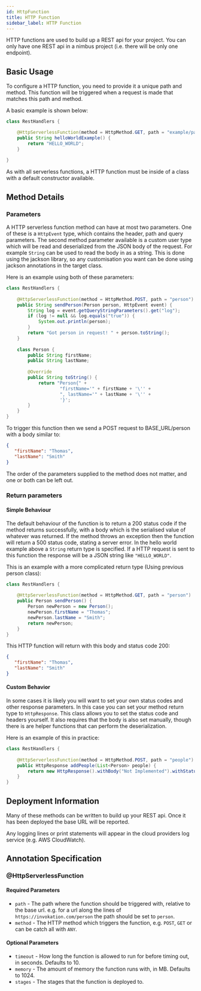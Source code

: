 ```yaml
---
id: HttpFunction
title: HTTP Function
sidebar_label: HTTP Function
---
```


HTTP functions are used to build up a REST api for your project. You can only have one REST api in a nimbus project (i.e. there will be only one endpoint). 

## Basic Usage
To configure a HTTP function, you need to provide it a unique path and method. This function will be triggered when a request is made that matches this path and method. 

A basic example is shown below:
```java
class RestHandlers {

    @HttpServerlessFunction(method = HttpMethod.GET, path = "example/path")
    public String helloWorldExample() {
        return "HELLO_WORLD";
    }
    
}
```

As with all serverless functions, a HTTP function must be inside of a class with a default constructor available. 

## Method Details
### Parameters
A HTTP serverless function method can have at most two parameters. One of these is a `HttpEvent` type, which contains the header, path and query parameters. The second method parameter available is a custom user type which will be read and deserialized from the JSON body of the request. For example `String` can be used to read the body in as a string. This is done using the jackson library, so any customisation you want can be done using jackson annotations in the target class. 

Here is an example using both of these parameters:
```java
class RestHandlers {
   
    @HttpServerlessFunction(method = HttpMethod.POST, path = "person")
    public String sendPerson(Person person, HttpEvent event) {
        String log = event.getQueryStringParameters().get("log");
        if (log != null && log.equals("true")) {
            System.out.println(person);
        }
        return "Got person in request! " + person.toString();
    }
    
    class Person {
        public String firstName;
        public String lastName;
    
        @Override
        public String toString() {
            return "Person{" +
                    "firstName='" + firstName + '\'' +
                    ", lastName='" + lastName + '\'' +
                    '}';
        }
    }
}
```

To trigger this function then we send a POST request to BASE_URL/person with a body similar to: 
```json
{
   "firstName": "Thomas",
   "lastName": "Smith"
}
```

The order of the parameters supplied to the method does not matter, and one or both can be left out.

### Return parameters
#### Simple Behaviour
The default behaviour of the function is to return a 200 status code if the method returns successfully, with a body which is the serialised value of whatever was returned. If the method throws an exception then the function will return a 500 status code, stating a server error. In the hello world example above a `String` return type is specified. If a HTTP request is sent to this function the response will be a JSON string like `"HELLO_WORLD"`. 

This is an example with a more complicated return type (Using previous person class):
```java
class RestHandlers {
   
    @HttpServerlessFunction(method = HttpMethod.GET, path = "person")
    public Person sendPerson() {
        Person newPerson = new Person();
        newPerson.firstName = "Thomas";
        newPerson.lastName = "Smith";
        return newPerson;
    }
}
```

This HTTP function will return with this body and status code 200:
```json
{
   "firstName": "Thomas",
   "lastName": "Smith"
}
```

#### Custom Behavior
In some cases it is likely you will want to set your own status codes and other response parameters. In this case you can set your method return type to `HttpResponse`. This class allows you to set the status code and headers yourself. It also requires that the body is also set manually, though there is are helper functions that can perform the deserialization. 

Here is an example of this in practice: 
```java
class RestHandlers {
   
    @HttpServerlessFunction(method = HttpMethod.POST, path = "people")
    public HttpResponse addPeople(List<Person> people) {
        return new HttpResponse().withBody("Not Implemented").withStatusCode(501);
    }
}
```

## Deployment Information
Many of these methods can be written to build up your REST api. Once it has been deployed the base URL will be reported. 

Any logging lines or print statements will appear in the cloud providers log service (e.g. AWS CloudWatch).

## Annotation Specification
### @HttpServerlessFunction
#### Required Parameters
* `path` - The path where the function should be triggered with, relative to the base url. e.g. for a url along the lines of `https://invokation.com/person` the path should be set to `person`.
* `method` - The HTTP method which triggers the function, e.g. `POST`, `GET` or can be catch all with `ANY`.

#### Optional Parameters
* `timeout` - How long the function is allowed to run for before timing out, in seconds. Defaults to 10.
* `memory` - The amount of memory the function runs with, in MB. Defaults to 1024.
* `stages` - The stages that the function is deployed to.